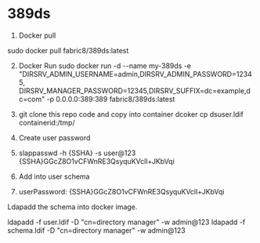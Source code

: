 # 389ds

1. Docker pull

sudo docker pull fabric8/389ds:latest
  

2. Docker Run 
 sudo docker run -d --name my-389ds -e "DIRSRV_ADMIN_USERNAME=admin,DIRSRV_ADMIN_PASSWORD=12345, DIRSRV_MANAGER_PASSWORD=12345,DIRSRV_SUFFIX=dc=example,dc=com" -p 0.0.0.0:389:389 fabric8/389ds:latest


3. git clone this repo code and copy into container
  dcoker cp dsuser.ldif containerid:/tmp/
  
5. Create user password 
6. slappasswd -h {SSHA} -s user@123
{SSHA}GGcZ8O1vCFWnRE3QsyquKVcll+JKbVqi

6. Add into user schema
7. userPassword: {SSHA}GGcZ8O1vCFWnRE3QsyquKVcll+JKbVqi

Ldapadd the schema into docker image.


ldapadd -f user.ldif -D "cn=directory manager" -w admin@123
ldapadd -f schema.ldif -D "cn=directory manager" -w admin@123


